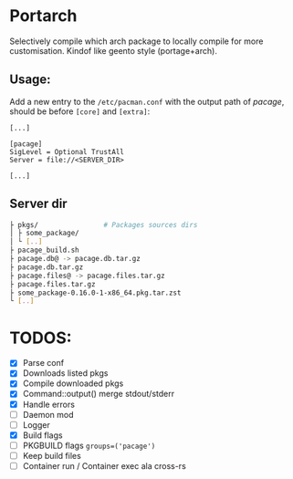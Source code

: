 # Portarch
Selectively compile which arch package to locally compile for more customisation. Kindof like geento style (portage+arch).

## Usage:
Add a new entry to the `/etc/pacman.conf` with the output path of *pacage*, should be before `[core]` and `[extra]`:
```
[...]

[pacage]
SigLevel = Optional TrustAll
Server = file://<SERVER_DIR>

[...]
```

## Server dir
```bash
├ pkgs/                # Packages sources dirs
│ ├ some_package/
│ └ [..]
├ pacage_build.sh
├ pacage.db@ -> pacage.db.tar.gz
├ pacage.db.tar.gz
├ pacage.files@ -> pacage.files.tar.gz
├ pacage.files.tar.gz
├ some_package-0.16.0-1-x86_64.pkg.tar.zst
└ [..]

```

# TODOS:
- [x] Parse conf
- [x] Downloads listed pkgs
- [x] Compile downloaded pkgs
- [x] Command::output() merge stdout/stderr
- [x] Handle errors
- [ ] Daemon mod
- [ ] Logger
- [x] Build flags
- [ ] PKGBUILD flags `groups=('pacage')`
- [ ] Keep build files
- [ ] Container run / Container exec ala cross-rs
